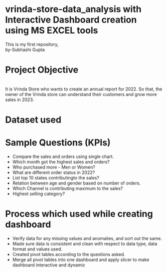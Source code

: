 # vrinda-store-data_analysis with Interactive Dashboard creation using MS EXCEL tools
This is my first repository,
<br>
by-Subhashi Gupta
<br>

# Project Objective
<br>
It is Vrinda Store who wants to create an annual report for 2022. So that, the owner of the Vrinda store can understand their customers and grow more sales in 2023.

# Dataset used


# Sample Questions (KPIs)

   * Compare the sales and orders using single chart.
   * Which month got the highest sales and orders?
   * Who purchased more - Men or Women?
   * What are different order status in 2022?
   * List top 10 states contributingto the sales?
   * Relation between age and gender based on number of orders.
   * Which Channel is contributing maximum to the sales?
   * Highest selling category?

  # Process which used while creating dashboard
   * Verify data for any missing values and anomalies, and sort out the same.
   * Made sure data is consistent and clean with respect to data type, data format and values used.
   * Created pivot tables according to the questions asked.
   * Merge all pivot tables into one dashboard and apply slicer to make dashboard interactive and dynamic




